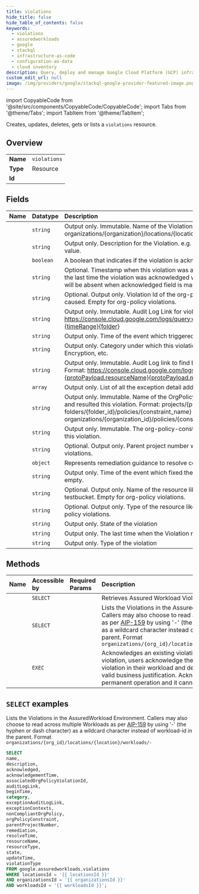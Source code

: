 ```yaml
---
title: violations
hide_title: false
hide_table_of_contents: false
keywords:
  - violations
  - assuredworkloads
  - google
  - stackql
  - infrastructure-as-code
  - configuration-as-data
  - cloud inventory
description: Query, deploy and manage Google Cloud Platform (GCP) infrastructure and resources using SQL
custom_edit_url: null
image: /img/providers/google/stackql-google-provider-featured-image.png
---
```


import CopyableCode from '@site/src/components/CopyableCode/CopyableCode';
import Tabs from '@theme/Tabs';
import TabItem from '@theme/TabItem';

Creates, updates, deletes, gets or lists a <code>violations</code> resource.

## Overview
<table><tbody>
<tr><td><b>Name</b></td><td><code>violations</code></td></tr>
<tr><td><b>Type</b></td><td>Resource</td></tr>
<tr><td><b>Id</b></td><td><CopyableCode code="google.assuredworkloads.violations" /></td></tr>
</tbody></table>

## Fields
| Name | Datatype | Description |
|:-----|:---------|:------------|
| <CopyableCode code="name" /> | `string` | Output only. Immutable. Name of the Violation. Format: organizations/{organization}/locations/{location}/workloads/{workload_id}/violations/{violations_id} |
| <CopyableCode code="description" /> | `string` | Output only. Description for the Violation. e.g. OrgPolicy gcp.resourceLocations has non compliant value. |
| <CopyableCode code="acknowledged" /> | `boolean` | A boolean that indicates if the violation is acknowledged |
| <CopyableCode code="acknowledgementTime" /> | `string` | Optional. Timestamp when this violation was acknowledged first. Check exception_contexts to find the last time the violation was acknowledged when there are more than one violations. This field will be absent when acknowledged field is marked as false. |
| <CopyableCode code="associatedOrgPolicyViolationId" /> | `string` | Optional. Output only. Violation Id of the org-policy violation due to which the resource violation is caused. Empty for org-policy violations. |
| <CopyableCode code="auditLogLink" /> | `string` | Output only. Immutable. Audit Log Link for violated resource Format: https://console.cloud.google.com/logs/query;query={logName}{protoPayload.resourceName}{timeRange}{folder} |
| <CopyableCode code="beginTime" /> | `string` | Output only. Time of the event which triggered the Violation. |
| <CopyableCode code="category" /> | `string` | Output only. Category under which this violation is mapped. e.g. Location, Service Usage, Access, Encryption, etc. |
| <CopyableCode code="exceptionAuditLogLink" /> | `string` | Output only. Immutable. Audit Log link to find business justification provided for violation exception. Format: https://console.cloud.google.com/logs/query;query={logName}{protoPayload.resourceName}{protoPayload.methodName}{timeRange}{organization} |
| <CopyableCode code="exceptionContexts" /> | `array` | Output only. List of all the exception detail added for the violation. |
| <CopyableCode code="nonCompliantOrgPolicy" /> | `string` | Output only. Immutable. Name of the OrgPolicy which was modified with non-compliant change and resulted this violation. Format: projects/{project_number}/policies/{constraint_name} folders/{folder_id}/policies/{constraint_name} organizations/{organization_id}/policies/{constraint_name} |
| <CopyableCode code="orgPolicyConstraint" /> | `string` | Output only. Immutable. The org-policy-constraint that was incorrectly changed, which resulted in this violation. |
| <CopyableCode code="parentProjectNumber" /> | `string` | Optional. Output only. Parent project number where resource is present. Empty for org-policy violations. |
| <CopyableCode code="remediation" /> | `object` | Represents remediation guidance to resolve compliance violation for AssuredWorkload |
| <CopyableCode code="resolveTime" /> | `string` | Output only. Time of the event which fixed the Violation. If the violation is ACTIVE this will be empty. |
| <CopyableCode code="resourceName" /> | `string` | Optional. Output only. Name of the resource like //storage.googleapis.com/myprojectxyz-testbucket. Empty for org-policy violations. |
| <CopyableCode code="resourceType" /> | `string` | Optional. Output only. Type of the resource like compute.googleapis.com/Disk, etc. Empty for org-policy violations. |
| <CopyableCode code="state" /> | `string` | Output only. State of the violation |
| <CopyableCode code="updateTime" /> | `string` | Output only. The last time when the Violation record was updated. |
| <CopyableCode code="violationType" /> | `string` | Output only. Type of the violation |

## Methods
| Name | Accessible by | Required Params | Description |
|:-----|:--------------|:----------------|:------------|
| <CopyableCode code="get" /> | `SELECT` | <CopyableCode code="locationsId, organizationsId, violationsId, workloadsId" /> | Retrieves Assured Workload Violation based on ID. |
| <CopyableCode code="list" /> | `SELECT` | <CopyableCode code="locationsId, organizationsId, workloadsId" /> | Lists the Violations in the AssuredWorkload Environment. Callers may also choose to read across multiple Workloads as per [AIP-159](https://google.aip.dev/159) by using '-' (the hyphen or dash character) as a wildcard character instead of workload-id in the parent. Format `organizations/{org_id}/locations/{location}/workloads/-` |
| <CopyableCode code="acknowledge" /> | `EXEC` | <CopyableCode code="locationsId, organizationsId, violationsId, workloadsId" /> | Acknowledges an existing violation. By acknowledging a violation, users acknowledge the existence of a compliance violation in their workload and decide to ignore it due to a valid business justification. Acknowledgement is a permanent operation and it cannot be reverted. |

## `SELECT` examples

Lists the Violations in the AssuredWorkload Environment. Callers may also choose to read across multiple Workloads as per [AIP-159](https://google.aip.dev/159) by using '-' (the hyphen or dash character) as a wildcard character instead of workload-id in the parent. Format `organizations/{org_id}/locations/{location}/workloads/-`

```sql
SELECT
name,
description,
acknowledged,
acknowledgementTime,
associatedOrgPolicyViolationId,
auditLogLink,
beginTime,
category,
exceptionAuditLogLink,
exceptionContexts,
nonCompliantOrgPolicy,
orgPolicyConstraint,
parentProjectNumber,
remediation,
resolveTime,
resourceName,
resourceType,
state,
updateTime,
violationType
FROM google.assuredworkloads.violations
WHERE locationsId = '{{ locationsId }}'
AND organizationsId = '{{ organizationsId }}'
AND workloadsId = '{{ workloadsId }}'; 
```
